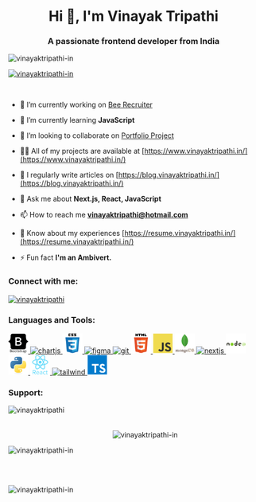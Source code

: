 <h1 align="center">Hi 👋, I'm Vinayak Tripathi</h1>
<h3 align="center">A passionate frontend developer from India</h3>

<p align="left"> <img src="https://komarev.com/ghpvc/?username=vinayaktripathi-in&label=Profile%20views&color=0e75b6&style=flat" alt="vinayaktripathi-in" /> </p>

<p align="left"> <a href="https://github.com/ryo-ma/github-profile-trophy"><img src="https://github-profile-trophy.vercel.app/?username=vinayaktripathi-in" alt="vinayaktripathi-in" /></a> </p>

<p align="left"> <a href="https://twitter.com/" target="blank"><img src="https://img.shields.io/twitter/follow/?logo=twitter&style=for-the-badge" alt="" /></a> </p>

- 🔭 I’m currently working on [Bee Recruiter](https://brecruiter.vayuz.com/)

- 🌱 I’m currently learning **JavaScript**

- 👯 I’m looking to collaborate on [Portfolio Project](https://github.com/vinayaktripathi-in/portfolio-project)

- 👨‍💻 All of my projects are available at [https://www.vinayaktripathi.in/](https://www.vinayaktripathi.in/)

- 📝 I regularly write articles on [https://blog.vinayaktripathi.in/](https://blog.vinayaktripathi.in/)

- 💬 Ask me about **Next.js, React, JavaScript**

- 📫 How to reach me **vinayaktripathi@hotmail.com**

- 📄 Know about my experiences [https://resume.vinayaktripathi.in/](https://resume.vinayaktripathi.in/)

- ⚡ Fun fact **I'm an Ambivert.**

<h3 align="left">Connect with me:</h3>
<p align="left">
<a href="https://linkedin.com/in/vinayaktripathi" target="blank"><img align="center" src="https://raw.githubusercontent.com/rahuldkjain/github-profile-readme-generator/master/src/images/icons/Social/linked-in-alt.svg" alt="vinayaktripathi" height="30" width="40" /></a>
</p>

<h3 align="left">Languages and Tools:</h3>
<p align="left"> <a href="https://getbootstrap.com" target="_blank" rel="noreferrer"> <img src="https://raw.githubusercontent.com/devicons/devicon/master/icons/bootstrap/bootstrap-plain-wordmark.svg" alt="bootstrap" width="40" height="40"/> </a> <a href="https://www.chartjs.org" target="_blank" rel="noreferrer"> <img src="https://www.chartjs.org/media/logo-title.svg" alt="chartjs" width="40" height="40"/> </a> <a href="https://www.w3schools.com/css/" target="_blank" rel="noreferrer"> <img src="https://raw.githubusercontent.com/devicons/devicon/master/icons/css3/css3-original-wordmark.svg" alt="css3" width="40" height="40"/> </a> <a href="https://www.figma.com/" target="_blank" rel="noreferrer"> <img src="https://www.vectorlogo.zone/logos/figma/figma-icon.svg" alt="figma" width="40" height="40"/> </a> <a href="https://git-scm.com/" target="_blank" rel="noreferrer"> <img src="https://www.vectorlogo.zone/logos/git-scm/git-scm-icon.svg" alt="git" width="40" height="40"/> </a> <a href="https://www.w3.org/html/" target="_blank" rel="noreferrer"> <img src="https://raw.githubusercontent.com/devicons/devicon/master/icons/html5/html5-original-wordmark.svg" alt="html5" width="40" height="40"/> </a> <a href="https://developer.mozilla.org/en-US/docs/Web/JavaScript" target="_blank" rel="noreferrer"> <img src="https://raw.githubusercontent.com/devicons/devicon/master/icons/javascript/javascript-original.svg" alt="javascript" width="40" height="40"/> </a> <a href="https://www.mongodb.com/" target="_blank" rel="noreferrer"> <img src="https://raw.githubusercontent.com/devicons/devicon/master/icons/mongodb/mongodb-original-wordmark.svg" alt="mongodb" width="40" height="40"/> </a> <a href="https://nextjs.org/" target="_blank" rel="noreferrer"> <img src="https://cdn.worldvectorlogo.com/logos/nextjs-2.svg" alt="nextjs" width="40" height="40"/> </a> <a href="https://nodejs.org" target="_blank" rel="noreferrer"> <img src="https://raw.githubusercontent.com/devicons/devicon/master/icons/nodejs/nodejs-original-wordmark.svg" alt="nodejs" width="40" height="40"/> </a> <a href="https://www.python.org" target="_blank" rel="noreferrer"> <img src="https://raw.githubusercontent.com/devicons/devicon/master/icons/python/python-original.svg" alt="python" width="40" height="40"/> </a> <a href="https://reactjs.org/" target="_blank" rel="noreferrer"> <img src="https://raw.githubusercontent.com/devicons/devicon/master/icons/react/react-original-wordmark.svg" alt="react" width="40" height="40"/> </a> <a href="https://tailwindcss.com/" target="_blank" rel="noreferrer"> <img src="https://www.vectorlogo.zone/logos/tailwindcss/tailwindcss-icon.svg" alt="tailwind" width="40" height="40"/> </a> <a href="https://www.typescriptlang.org/" target="_blank" rel="noreferrer"> <img src="https://raw.githubusercontent.com/devicons/devicon/master/icons/typescript/typescript-original.svg" alt="typescript" width="40" height="40"/> </a> </p>

<h3 align="left">Support:</h3>
<p><a href="https://www.buymeacoffee.com/vinayaktripathi"> <img align="left" src="https://cdn.buymeacoffee.com/buttons/v2/default-yellow.png" height="50" width="210" alt="vinayaktripathi" /></a></p>

<br><br>
<p><img align="center" src="https://github-readme-stats.vercel.app/api/top-langs?username=vinayaktripathi-in&show_icons=true&locale=en&layout=compact" alt="vinayaktripathi-in" /></p>
<p>&nbsp;<img align="left" src="https://github-readme-stats.vercel.app/api?username=vinayaktripathi-in&show_icons=true&locale=en" alt="vinayaktripathi-in" /></p>
<br><br>
<p><img align="left" src="https://github-readme-streak-stats.herokuapp.com/?user=vinayaktripathi-in&" alt="vinayaktripathi-in" /></p>

